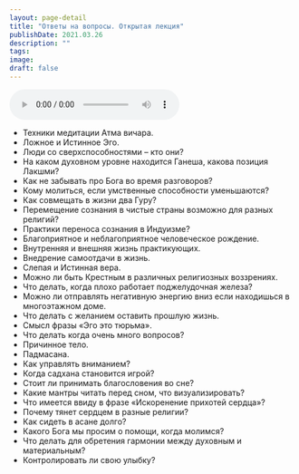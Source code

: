 ```yaml
---
layout: page-detail
title: "Ответы на вопросы. Открытая лекция"
publishDate: 2021.03.26
description: ""
tags:
image:
draft: false
---
```


<audio title="2021.03.26 - Ответы на вопросы. Открытая лекция.mp3" src="/upload/iblock/750/75089fe55f3d137735a1f693e153796c.mp3" controls=""></audio>

* Техники медитации Атма вичара.
* Ложное и Истинное Эго.
* Люди со сверхспособностями – кто они?
* На каком духовном уровне находится Ганеша, какова позиция Лакшми?
* Как не забывать про Бога во время разговоров?
* Кому молиться, если умственные способности уменьшаются?
* Как совмещать в жизни два Гуру?
* Перемещение сознания в чистые страны возможно для разных религий?
* Практики переноса сознания в Индуизме?
* Благоприятное и неблагоприятное человеческое рождение.
* Внутренняя и внешняя жизнь практикующих.
* Внедрение самоотдачи в жизнь.
* Слепая и Истинная вера.
* Можно ли быть Крестным в различных религиозных воззрениях.
* Что делать, когда плохо работает поджелудочная железа?
* Можно ли отправлять негативную энергию вниз если находишься в многоэтажном доме.
* Что делать с желанием оставить прошлую жизнь.
* Смысл фразы «Эго это тюрьма».
* Что делать когда очень много вопросов?
* Причинное тело.
* Падмасана.
* Как управлять вниманием?
* Когда садхана становится игрой?
* Стоит ли принимать благословения во сне?
* Какие мантры читать перед сном, что визуализировать?
* Что имеется ввиду в фразе «Искоренение прихотей сердца»?
* Почему тянет сердцем в разные религии?
* Как сидеть в асане долго?
* Какого Бога мы просим о помощи, когда молимся?
* Что делать для обретения гармонии между духовным и материальным?
* Контролировать ли свою улыбку?

  
